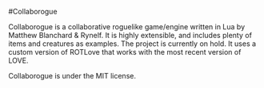 #Collaborogue

Collaborogue is a collaborative roguelike game/engine written in Lua by Matthew Blanchard & Rynelf. It is highly extensible, and includes plenty of items and creatures as examples. The project is currently on hold. It uses a custom version of ROTLove that works with the most recent version of LOVE.

Collaborogue is under the MIT license.
